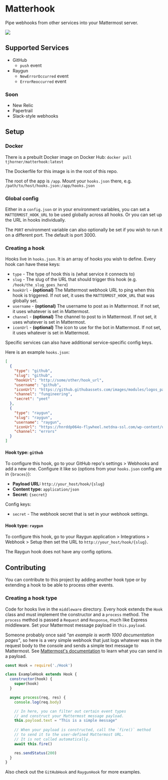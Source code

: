 # Matterhook

Pipe webhooks from other services into your Mattermost server.

![](https://user-images.githubusercontent.com/2646487/53059921-7e816680-346d-11e9-89e2-6b2f9e6540c3.png)

## Supported Services

- GitHub
  - `push` event
- Raygun
  - `NewErrorOccurred` event
  - `ErrorReoccurred` event

### Soon

- New Relic
- Papertrail
- Slack-style webhooks

## Setup

### Docker

There is a prebuilt Docker image on Docker Hub: `docker pull tjhorner/matterhook:latest`

The Dockerfile for this image is in the root of this repo.

The root of the app is `/app`. Mount your `hooks.json` there, e.g. `/path/to/host/hooks.json:/app/hooks.json`

### Global config

Either in a `config.json` or in your environment variables, you can set a `MATTERMOST_HOOK_URL` to be used globally across all hooks. Or you can set up the URL in hooks individually.

The `PORT` environment variable can also optionally be set if you wish to run it on a different port. The default is port 3000.

### Creating a hook

Hooks live in `hooks.json`. It is an array of hooks you wish to define. Every hook can have these keys:

- `type` - The type of hook this is (what service it connects to)
- `slug` - The slug of the URL that should trigger this hook (e.g. `/hook/the_slug_goes_here`)
- `hookUrl` - **(optional)** The Mattermost webhook URL to ping when this hook is triggered. If not set, it uses the `MATTERMOST_HOOK_URL` that was globally set.
- `username` - **(optional)** The username to post as in Mattermost. If not set, it uses whatever is set in Mattermost.
- `channel` - **(optional)** The channel to post to in Mattermost. If not set, it uses whatever is set in Mattermost.
- `iconUrl` - **(optional)** The icon to use for the bot in Mattermost. If not set, it uses whatever is set in Mattermost.

Specific services can also have additional service-specific config keys.

Here is an example `hooks.json`:

```json
[
  {
    "type": "github",
    "slug": "github",
    "hookUrl": "http://some/other/hook_url",
    "username": "github",
    "iconUrl": "https://github.githubassets.com/images/modules/logos_page/GitHub-Mark.png",
    "channel": "fungineering",
    "secret": "yeet"
  },
  {
    "type": "raygun",
    "slug": "raygun",
    "username": "raygun",
    "iconUrl": "https://hnrddp064o-flywheel.netdna-ssl.com/wp-content/uploads/2016/11/raygun-logo-og.jpg",
    "channel": "errors"
  }
]
```

#### Hook type: `github`

To configure this hook, go to your GitHub repo's settings > Webhooks and add a new one. Configure it like so (options from your `hooks.json` config are in `{braces}`):

- **Payload URL:** `http://your_host/hook/{slug}`
- **Content type:** `application/json`
- **Secret:** `{secret}`

Config keys:

- `secret` - The webhook secret that is set in your webhook settings.

#### Hook type: `raygun`

To configure this hook, go to your Raygun application > Integrations > Webhook > Setup then set the URL to `http://your_host/hook/{slug}`.

The Raygun hook does not have any config options.

## Contributing

You can contribute to this project by adding another hook type or by extending a hook to be able to process other events.

### Creating a hook type

Code for hooks live in the `middleware` directory. Every hook extends the `Hook` class and must implement the constructor and a `process` method. The `process` method is passed a `Request` and `Response`, much like Express middleware. Set your Mattermost message payload in `this.payload`.

Someone probably once said _"an example is worth 1000 documentation pages"_, so here is a very simple webhook that just logs whatever was in the request body to the console and sends a simple text message to Mattermost. See [Mattermost's documentation](https://developers.mattermost.com/integrate/incoming-webhooks/) to learn what you can send in a payload.

```javascript
const Hook = require('./Hook')

class ExampleHook extends Hook {
  constructor(hook) {
    super(hook)
  }

  async process(req, res) {
    console.log(req.body)

    // In here, you can filter out certain event types
    // and construct your Mattermost message payload.
    this.payload.text = "This is a simple message"
    
    // When your payload is constructed, call the `fire()` method
    // to send it to the user-defined Mattermost URL.
    // It is not called automatically.
    await this.fire()

    res.sendStatus(200)
  }
}
```

Also check out the `GitHubHook` and `RaygunHook` for more examples.